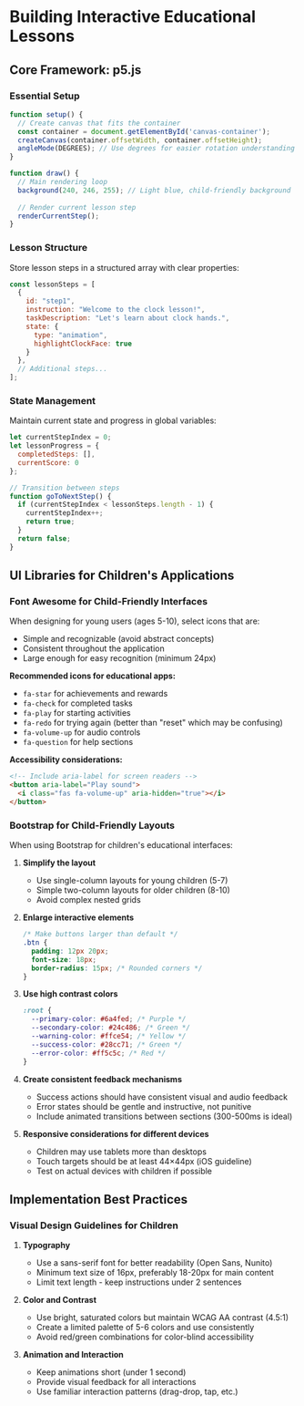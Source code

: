 # Building Interactive Educational Lessons

## Core Framework: p5.js

### Essential Setup
```javascript
function setup() {
  // Create canvas that fits the container
  const container = document.getElementById('canvas-container');
  createCanvas(container.offsetWidth, container.offsetHeight);
  angleMode(DEGREES); // Use degrees for easier rotation understanding
}

function draw() {
  // Main rendering loop
  background(240, 246, 255); // Light blue, child-friendly background
  
  // Render current lesson step
  renderCurrentStep();
}
```

### Lesson Structure
Store lesson steps in a structured array with clear properties:

```javascript
const lessonSteps = [
  {
    id: "step1",
    instruction: "Welcome to the clock lesson!",
    taskDescription: "Let's learn about clock hands.",
    state: {
      type: "animation",
      highlightClockFace: true
    }
  },
  // Additional steps...
];
```

### State Management
Maintain current state and progress in global variables:

```javascript
let currentStepIndex = 0;
let lessonProgress = {
  completedSteps: [],
  currentScore: 0
};

// Transition between steps
function goToNextStep() {
  if (currentStepIndex < lessonSteps.length - 1) {
    currentStepIndex++;
    return true;
  }
  return false;
}
```

## UI Libraries for Children's Applications

### Font Awesome for Child-Friendly Interfaces

When designing for young users (ages 5-10), select icons that are:

- Simple and recognizable (avoid abstract concepts)
- Consistent throughout the application
- Large enough for easy recognition (minimum 24px)

**Recommended icons for educational apps:**
- `fa-star` for achievements and rewards
- `fa-check` for completed tasks
- `fa-play` for starting activities
- `fa-redo` for trying again (better than "reset" which may be confusing)
- `fa-volume-up` for audio controls
- `fa-question` for help sections

**Accessibility considerations:**
```html
<!-- Include aria-label for screen readers -->
<button aria-label="Play sound">
  <i class="fas fa-volume-up" aria-hidden="true"></i>
</button>
```

### Bootstrap for Child-Friendly Layouts

When using Bootstrap for children's educational interfaces:

1. **Simplify the layout**
   - Use single-column layouts for young children (5-7)
   - Simple two-column layouts for older children (8-10)
   - Avoid complex nested grids

2. **Enlarge interactive elements**
   ```css
   /* Make buttons larger than default */
   .btn {
     padding: 12px 20px;
     font-size: 18px;
     border-radius: 15px; /* Rounded corners */
   }
   ```

3. **Use high contrast colors**
   ```css
   :root {
     --primary-color: #6a4fed; /* Purple */
     --secondary-color: #24c486; /* Green */
     --warning-color: #ffce54; /* Yellow */
     --success-color: #28cc71; /* Green */
     --error-color: #ff5c5c; /* Red */
   }
   ```

4. **Create consistent feedback mechanisms**
   - Success actions should have consistent visual and audio feedback
   - Error states should be gentle and instructive, not punitive
   - Include animated transitions between sections (300-500ms is ideal)

5. **Responsive considerations for different devices**
   - Children may use tablets more than desktops
   - Touch targets should be at least 44×44px (iOS guideline)
   - Test on actual devices with children if possible

## Implementation Best Practices

### Visual Design Guidelines for Children

1. **Typography**
   - Use a sans-serif font for better readability (Open Sans, Nunito)
   - Minimum text size of 16px, preferably 18-20px for main content
   - Limit text length - keep instructions under 2 sentences

2. **Color and Contrast**
   - Use bright, saturated colors but maintain WCAG AA contrast (4.5:1)
   - Create a limited palette of 5-6 colors and use consistently
   - Avoid red/green combinations for color-blind accessibility

3. **Animation and Interaction**
   - Keep animations short (under 1 second)
   - Provide visual feedback for all interactions
   - Use familiar interaction patterns (drag-drop, tap, etc.)

